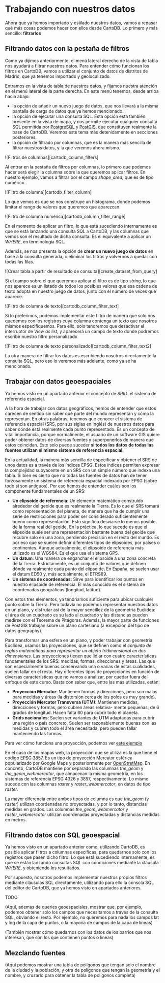 # Trabajando con nuestros datos

Ahora que ya hemos importado y estilado nuestros datos, vamos a repasar qué más cosas podemos hacer con ellos desde CartoDB. Lo primero y más sencillo: **filtrarlos**

## Filtrando datos con la pestaña de filtros

Como ya dijimos anteriormente, el menú lateral derecho de la vista de tabla nos ayudará a filtrar nuestros datos. Para entender cómo funcionan los filtros en CartoDB, vamos a utilizar el conjunto de datos de distritos de Madrid, que ya tenemos importado y geolocalizado.

Entramos en la vista de tabla de nuestros datos, y fijamos nuestra atención en el menú lateral de la parte derecha. En este menú tenemos, desde arriba hacia abajo:

* la opción de añadir un nuevo juego de datos, que nos llevará a la misma pantalla de carga de datos que ya hemos mencionado.
* la opción de ejecutar una consulta SQL. Esta opción está también presente en la vista de mapa, y nos permite ejecutar cualquier consulta SQL permitida por [PostgreSQL](http://www.postgresql.org/) y [PostGIS](http://postgis.net/), que constituyen realmente la base de CartoDB. Veremos este tema más detenidamente en secciones posteriores.
* la opción de filtrado por columnas, que es la manera más sencilla de filtrar nuestros datos, y la que veremos ahora mismo.

![Filtros de columnas][cartodb_column_filters]

Al entrar en la pestaña de filtros por columnas, lo primero que podemos hacer será elegir la columna sobre la que queremos aplicar filtros. En nuestro ejemplo, vamos a filtrar por el campo *shape_area*, que es de tipo numérico.

![Filtro de columna][cartodb_filter_column]

Lo que vemos es que se nos construye un histograma, donde podemos limitar el rango de valores que queremos que aparezcan.

![Filtro de columna numérica][cartodb_column_filter_range]

En el momento de aplicar un filtro, lo que está sucediendo internamente es que se está lanzando una consulta SQL a CartoDB, y las columnas que vemos son el resultado de dicha consulta. Es el equivalente a aplicar un *WHERE*, en terminología SQL.

Además, se nos presenta la opción de **crear un nuevo juego de datos** en base a la consulta generada, o eliminar los filtros y volvernos a quedar con todas las filas.

![Crear tabla a partir de resultado de consulta][create_dataset_from_query]

Si el campo sobre el que queremos aplicar el filtro es de tipo *string*, lo que nos aparece es un listado de todos los posibles valores que esa cadena de texto adopta en nuestro juego de datos, junto con el número de veces que aparece.

![Filtro de columna de texto][cartodb_column_filter_text]

Si lo preferimos, podemos implementar este filtro de manera que solo nos quedemos con los registros cuya columna contenga un texto que nosotros mismos especifiquemos. Para ello, solo tendremos que desactivar el interruptor de *View as list*, y aparecerá un campo de texto donde podremos escribir nuestro filtro personalizado.

![Filtro de columna de texto personalizado][cartodb_column_filter_text2]

La otra manera de filtrar los datos es escribiendo nosotros directamente la consulta SQL, pero eso lo veremos más adelante, como ya se ha mencionado.


## Trabajar con datos geoespaciales

Ya hemos visto en un apartado anterior el concepto de *SRID*: el sistema de referencia espacial.

A la hora de trabajar con datos geográficos, hemos de entender que estos carecen de sentido sin saber qué parte del mundo representan y cómo la representan. En otras palabras, tenemos que conocer el sistema de referencia espacial (SRS, por sus siglas en inglés) de nuestros datos para saber dónde está realmente cada punto representado. Es un concepto de vital importancia, porque normalmente, el usuario de un software GIS quiere poder obtener datos de diversas fuentes y superponerlos de manera que estos coincidan. Esto solo puede suceder **si todos los datos de todas las fuentes utilizan el mismo sistema de referencia espacial**.

En la actualidad, la manera más sencilla de especificar y obtener el SRS de unos datos es a través de los índices EPSG. Estos índices permiten expresar la complejidad subyacente en un SRS con un simple número que indexa una tabla. Si bien es cierto que no todas las fuentes de datos han de tener forzosamente un sistema de referencia espacial indexado por EPSG (sobre todo si son antiguos). Por eso hemos de entender cuáles son los componente fundamentales de un SRS:

* **Un elipsoide de referencia**: Un elemento matemático construído alrededor del geoide que es realmente la Tierra. Es lo que el SRS tomará como representación del planeta, de manera que ha de cumplir una serie de restricciones para poder ser considerado suficientemente bueno como representación. Esto significa desviarse lo menos posible de la forma real del geoide. En la práctica, lo que sucede es que el elipsoide suele ser una representación bastante buena del geoide que recubre solo en una zona, perdiendo precisión en el resto del mundo. Es por eso que se suelen definir diferentes tipos de elipsoides, por países o continentes. Aunque actualmente, el elipsoide de referencia más utilizado es el WGS84. Es el que usa el sistema GPS.
* **Un datum**: Una manera de enganchar el elipsoide a una zona concreta de la Tierra. Estrictamente, es un conjunto de valores que definen dónde va realmente cada punto del elipsoide. En España, se suelen usar el datum ED50 y, más actualmente, el ETRS89.
* **Un sistema de coordenadas**: Sirve para identificar los puntos en nuestro elipsoide de referencia. El más conocido es el sistema de coordenadas geográficas (longitud, latitud).

Con estos tres elementos, ya tendríamos suficiente para ubicar cualquier punto sobre la Tierra. Pero todavía no podemos representar nuestros datos en un plano, y disfrutar así de la mayor sencillez de la geometría Euclídea: el área de un cuadrado es su lado al cuadrado y las distancias pueden medirse con el Teorema de Pitágoras. Además, la mayor parte de funciones de PostGIS trabajan sobre un plano cartesiano (a excepción del tipo de datos geography).

Para transformar una esfera en un plano, y poder trabajar con geometría Euclídea, usamos las proyecciones, que se definen como el *conjunto de reglas matemáticas para representar un objeto tridimensional en dos dimensiones*. Las proyecciones tienen que lidiar con cuatro características fundamentales de los SRS: medidas, formas, direcciones y áreas. Las que son especialmente buenas conservando una o varias de estas cualidades, suelen fallar en el resto. Hay diferentes tipos de proyecciones en función de diversas características que no vamos a analizar, por quedar fuera del enfoque de este curso. Basta con saber que, entre las más utilizadas, están:

* **Proyección Mercator**: Mantienen formas y direcciones, pero son malas para medidas y áreas (la distorsión cerca de los polos es muy grande).
* **Proyección Mercator Transversa (UTM)**: Mantienen medidas, direcciones y formas, pero cubren áreas relativa- mente pequeñas, de 6 grados de longitud. Hacen falta 60 para cubrir todo el planeta.
* **Grids nacionales**: Suelen ser variantes de UTM adaptadas para cubrir una región o país concreto. Suelen ser razonablemente buenas con las medidas y cubren todo el área necesitada, pero pueden fallar manteniendo las formas.

Para ver cómo funciona una proyección, podemos ver [este ejemplo](https://dl.dropboxusercontent.com/u/6599273/demos/distortion/index.html)

En el caso de los mapas web, la proyección que se utiliza es la que tiene el código [EPSG:3857](http://wiki.openstreetmap.org/wiki/EPSG:3857). Es un tipo de proyección Mercator esférica popularizado por Google Maps y posteriormente por [OpenStretMap](http://wiki.openstreetmap.org/wiki/OpenStreetMap). En concreto, CartoDB mantiene por separado las columnas *the_geom* y *the_geom_webmercator*, que almacenan la misma geometría, en los sistemas de referencia EPSG 4326 y 3857, respectivamente. Lo mismo sucede con las columnas *raster* y *raster_webmercator*, en datos de tipo *raster*.

La mayor diferencia entre ambos tipos de columna es que *the_geom* (y *raster*) utilizan coordenadas no proyectadas, y por lo tanto, distancias medidas en grados. Las columnas *the_geom_webmercator* y *raster_webmercator* utilizan coordenadas proyectadas y distancias medidas en metros.

## Filtrando datos con SQL geoespacial

Ya hemos visto en un apartado anterior como, utilizando CartoDB, es posible aplicar filtros a columnas específicas, para quedarnos solo con los registros que pasen dicho filtro. Lo que está sucediendo internamente, es que se están lanzando consultas SQL con condiciones mediante la cláusula *WHERE*, y obteniendo los resultados.

Por supuesto, nosotros podemos implementar nuestros propios filtros mediante cláusulas SQL directamente, utilizando para ello la consola SQL del editor de CartoDB, que ya hemos visto en apartados anteriores.

TODO

(Aquí, ademas de queries geoespaciales, mostrar que, por ejemplo, podemos obtener solo los campos que necesitamos a través de la consulta SQL, obviando el resto. Por ejemplo, no queremos para nada los campos lat y lng de la capa de puntos, o la mayoría de campos de la capa de líneas)

(También mostrar cómo quedarnos con los datos de los barrios que nos interesan, que son los que contienen puntos o líneas)

## Mezclando fuentes

(Aquí podemos mostrar una tabla de polígonos que tengan solo el nombre de la ciudad y la población, y otra de polígonos que tengan la geometría y el nombre, y cruzarlo para obtener la tabla de polígonos completa)

